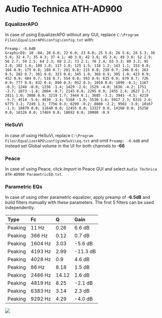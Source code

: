 # Audio Technica ATH-AD900

### EqualizerAPO
In case of using EqualizerAPO without any GUI, replace `C:\Program Files\EqualizerAPO\config\config.txt`
with:
```
Preamp: -6.6dB
GraphicEQ: 10 -84; 20 6.0; 22 6.0; 23 6.0; 25 5.8; 26 5.6; 28 5.3; 30 5.0; 32 4.7; 35 4.3; 37 4.1; 40 3.8; 42 3.6; 45 3.4; 49 3.0; 52 2.9; 56 2.7; 59 2.5; 64 2.3; 68 2.2; 73 2.1; 78 2.4; 83 3.3; 89 3.2; 95 2.0; 102 1.6; 109 1.8; 117 1.8; 125 1.5; 134 1.2; 143 1.1; 153 0.9; 164 0.9; 175 0.8; 188 0.7; 201 0.8; 215 0.8; 230 0.7; 246 0.6; 263 0.5; 282 0.7; 301 0.8; 323 0.8; 345 1.0; 369 0.9; 395 1.0; 423 0.9; 452 0.9; 484 0.7; 518 0.7; 554 0.8; 593 0.9; 635 0.9; 679 0.7; 726 0.9; 777 0.9; 832 0.4; 890 0.3; 952 0.3; 1019 0.0; 1090 -0.1; 1167 -0.3; 1248 -0.8; 1336 -1.4; 1429 -2.6; 1529 -4.0; 1636 -4.2; 1751 -2.7; 1873 -1.8; 2004 -0.7; 2145 0.8; 2295 0.9; 2455 2.4; 2627 1.7; 2811 1.0; 3008 0.9; 3219 1.7; 3444 0.1; 3685 -3.2; 3943 -4.5; 4219 -5.7; 4514 -5.6; 4830 -3.4; 5168 -1.0; 5530 1.6; 5917 2.3; 6331 2.6; 6775 3.2; 7249 1.3; 7756 0.3; 8299 -0.2; 8880 -2.2; 9502 -3.0; 10167 -1.3; 10879 0.0; 11640 0.0; 12455 0.0; 13327 0.0; 14260 0.0; 15258 0.0; 16326 0.0; 17469 0.0; 18692 0.0; 20000 -0.9
```

### HeSuVi
In case of using HeSuVi, replace `C:\Program Files\EqualizerAPO\config\HeSuVi\eq.txt` and omit `Preamp:
-6.6dB` and instead set Global volume in the UI for both channels to **-66**

### Peace
In case of using Peace, click *Import* in Peace GUI and select `Audio Technica ATH-AD900 ParametricEQ.txt`.

### Parametric EQs
In case of using other parametric equalizer, apply preamp of **-6.5dB** and build filters manually with
these parameters. The first 5 filters can be used independently.

| Type    | Fc      |     Q | Gain     |
|:--------|:--------|:------|:---------|
| Peaking | 11 Hz   |  0.26 | 6.6 dB   |
| Peaking | 366 Hz  |  0.12 | 0.7 dB   |
| Peaking | 1604 Hz |  3.03 | -5.6 dB  |
| Peaking | 4193 Hz |  2.99 | -11.3 dB |
| Peaking | 4028 Hz |  0.9  | 4.6 dB   |
| Peaking | 86 Hz   |  8.18 | 1.5 dB   |
| Peaking | 2486 Hz | 14.12 | 1.6 dB   |
| Peaking | 4819 Hz |  8.25 | -2.1 dB  |
| Peaking | 6383 Hz |  3.14 | 2.3 dB   |
| Peaking | 9292 Hz |  4.29 | -4.0 dB  |

![](https://raw.githubusercontent.com/jaakkopasanen/AutoEq/master/results/headphonecom/sbaf-serious/Audio%20Technica%20ATH-AD900/Audio%20Technica%20ATH-AD900.png)